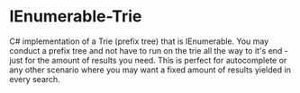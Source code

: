 # IEnumerable-Trie
C# implementation of a Trie (prefix tree) that is IEnumerable. You may conduct a prefix tree and not have to run on the trie all the way to it's end - just for the amount of results you need. This is perfect for autocomplete or any other scenario where you may want a fixed amount of results yielded in every search.
